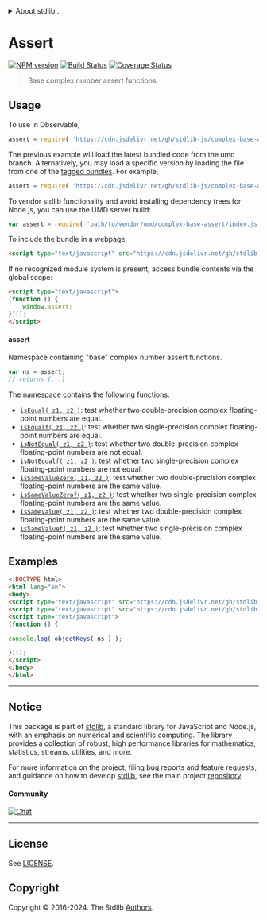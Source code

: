 <!--

@license Apache-2.0

Copyright (c) 2024 The Stdlib Authors.

Licensed under the Apache License, Version 2.0 (the "License");
you may not use this file except in compliance with the License.
You may obtain a copy of the License at

   http://www.apache.org/licenses/LICENSE-2.0

Unless required by applicable law or agreed to in writing, software
distributed under the License is distributed on an "AS IS" BASIS,
WITHOUT WARRANTIES OR CONDITIONS OF ANY KIND, either express or implied.
See the License for the specific language governing permissions and
limitations under the License.

-->


<details>
  <summary>
    About stdlib...
  </summary>
  <p>We believe in a future in which the web is a preferred environment for numerical computation. To help realize this future, we've built stdlib. stdlib is a standard library, with an emphasis on numerical and scientific computation, written in JavaScript (and C) for execution in browsers and in Node.js.</p>
  <p>The library is fully decomposable, being architected in such a way that you can swap out and mix and match APIs and functionality to cater to your exact preferences and use cases.</p>
  <p>When you use stdlib, you can be absolutely certain that you are using the most thorough, rigorous, well-written, studied, documented, tested, measured, and high-quality code out there.</p>
  <p>To join us in bringing numerical computing to the web, get started by checking us out on <a href="https://github.com/stdlib-js/stdlib">GitHub</a>, and please consider <a href="https://opencollective.com/stdlib">financially supporting stdlib</a>. We greatly appreciate your continued support!</p>
</details>

# Assert

[![NPM version][npm-image]][npm-url] [![Build Status][test-image]][test-url] [![Coverage Status][coverage-image]][coverage-url] <!-- [![dependencies][dependencies-image]][dependencies-url] -->

> Base complex number assert functions.



<section class="usage">

## Usage

To use in Observable,

```javascript
assert = require( 'https://cdn.jsdelivr.net/gh/stdlib-js/complex-base-assert@umd/browser.js' )
```
The previous example will load the latest bundled code from the umd branch. Alternatively, you may load a specific version by loading the file from one of the [tagged bundles](https://github.com/stdlib-js/complex-base-assert/tags). For example,

```javascript
assert = require( 'https://cdn.jsdelivr.net/gh/stdlib-js/complex-base-assert@v0.2.1-umd/browser.js' )
```

To vendor stdlib functionality and avoid installing dependency trees for Node.js, you can use the UMD server build:

```javascript
var assert = require( 'path/to/vendor/umd/complex-base-assert/index.js' )
```

To include the bundle in a webpage,

```html
<script type="text/javascript" src="https://cdn.jsdelivr.net/gh/stdlib-js/complex-base-assert@umd/browser.js"></script>
```

If no recognized module system is present, access bundle contents via the global scope:

```html
<script type="text/javascript">
(function () {
    window.assert;
})();
</script>
```

#### assert

Namespace containing "base" complex number assert functions.

```javascript
var ns = assert;
// returns {...}
```

The namespace contains the following functions:

<!-- <toc pattern="*"> -->

<div class="namespace-toc">

-   <span class="signature">[`isEqual( z1, z2 )`][@stdlib/complex/base/assert/is-equal]</span><span class="delimiter">: </span><span class="description">test whether two double-precision complex floating-point numbers are equal.</span>
-   <span class="signature">[`isEqualf( z1, z2 )`][@stdlib/complex/base/assert/is-equalf]</span><span class="delimiter">: </span><span class="description">test whether two single-precision complex floating-point numbers are equal.</span>
-   <span class="signature">[`isNotEqual( z1, z2 )`][@stdlib/complex/base/assert/is-not-equal]</span><span class="delimiter">: </span><span class="description">test whether two double-precision complex floating-point numbers are not equal.</span>
-   <span class="signature">[`isNotEqualf( z1, z2 )`][@stdlib/complex/base/assert/is-not-equalf]</span><span class="delimiter">: </span><span class="description">test whether two single-precision complex floating-point numbers are not equal.</span>
-   <span class="signature">[`isSameValueZero( z1, z2 )`][@stdlib/complex/base/assert/is-same-value-zero]</span><span class="delimiter">: </span><span class="description">test whether two double-precision complex floating-point numbers are the same value.</span>
-   <span class="signature">[`isSameValueZerof( z1, z2 )`][@stdlib/complex/base/assert/is-same-value-zerof]</span><span class="delimiter">: </span><span class="description">test whether two single-precision complex floating-point numbers are the same value.</span>
-   <span class="signature">[`isSameValue( z1, z2 )`][@stdlib/complex/base/assert/is-same-value]</span><span class="delimiter">: </span><span class="description">test whether two double-precision complex floating-point numbers are the same value.</span>
-   <span class="signature">[`isSameValuef( z1, z2 )`][@stdlib/complex/base/assert/is-same-valuef]</span><span class="delimiter">: </span><span class="description">test whether two single-precision complex floating-point numbers are the same value.</span>

</div>

<!-- </toc> -->

</section>

<!-- /.usage -->

<!-- Package notes. Make sure to keep an empty line after the `section` element and another before the `/section` close. -->

<section class="notes">

</section>

<!-- /.notes -->

<section class="examples">

## Examples

<!-- TODO: better examples -->

<!-- eslint no-undef: "error" -->

```html
<!DOCTYPE html>
<html lang="en">
<body>
<script type="text/javascript" src="https://cdn.jsdelivr.net/gh/stdlib-js/utils-keys@umd/browser.js"></script>
<script type="text/javascript" src="https://cdn.jsdelivr.net/gh/stdlib-js/complex-base-assert@umd/browser.js"></script>
<script type="text/javascript">
(function () {

console.log( objectKeys( ns ) );

})();
</script>
</body>
</html>
```

</section>

<!-- /.examples -->

<!-- Section for related `stdlib` packages. Do not manually edit this section, as it is automatically populated. -->

<section class="related">

</section>

<!-- /.related -->

<!-- Section for all links. Make sure to keep an empty line after the `section` element and another before the `/section` close. -->


<section class="main-repo" >

* * *

## Notice

This package is part of [stdlib][stdlib], a standard library for JavaScript and Node.js, with an emphasis on numerical and scientific computing. The library provides a collection of robust, high performance libraries for mathematics, statistics, streams, utilities, and more.

For more information on the project, filing bug reports and feature requests, and guidance on how to develop [stdlib][stdlib], see the main project [repository][stdlib].

#### Community

[![Chat][chat-image]][chat-url]

---

## License

See [LICENSE][stdlib-license].


## Copyright

Copyright &copy; 2016-2024. The Stdlib [Authors][stdlib-authors].

</section>

<!-- /.stdlib -->

<!-- Section for all links. Make sure to keep an empty line after the `section` element and another before the `/section` close. -->

<section class="links">

[npm-image]: http://img.shields.io/npm/v/@stdlib/complex-base-assert.svg
[npm-url]: https://npmjs.org/package/@stdlib/complex-base-assert

[test-image]: https://github.com/stdlib-js/complex-base-assert/actions/workflows/test.yml/badge.svg?branch=v0.2.1
[test-url]: https://github.com/stdlib-js/complex-base-assert/actions/workflows/test.yml?query=branch:v0.2.1

[coverage-image]: https://img.shields.io/codecov/c/github/stdlib-js/complex-base-assert/main.svg
[coverage-url]: https://codecov.io/github/stdlib-js/complex-base-assert?branch=main

<!--

[dependencies-image]: https://img.shields.io/david/stdlib-js/complex-base-assert.svg
[dependencies-url]: https://david-dm.org/stdlib-js/complex-base-assert/main

-->

[chat-image]: https://img.shields.io/gitter/room/stdlib-js/stdlib.svg
[chat-url]: https://app.gitter.im/#/room/#stdlib-js_stdlib:gitter.im

[stdlib]: https://github.com/stdlib-js/stdlib

[stdlib-authors]: https://github.com/stdlib-js/stdlib/graphs/contributors

[umd]: https://github.com/umdjs/umd
[es-module]: https://developer.mozilla.org/en-US/docs/Web/JavaScript/Guide/Modules

[deno-url]: https://github.com/stdlib-js/complex-base-assert/tree/deno
[deno-readme]: https://github.com/stdlib-js/complex-base-assert/blob/deno/README.md
[umd-url]: https://github.com/stdlib-js/complex-base-assert/tree/umd
[umd-readme]: https://github.com/stdlib-js/complex-base-assert/blob/umd/README.md
[esm-url]: https://github.com/stdlib-js/complex-base-assert/tree/esm
[esm-readme]: https://github.com/stdlib-js/complex-base-assert/blob/esm/README.md
[branches-url]: https://github.com/stdlib-js/complex-base-assert/blob/main/branches.md

[stdlib-license]: https://raw.githubusercontent.com/stdlib-js/complex-base-assert/main/LICENSE

<!-- <toc-links> -->

[@stdlib/complex/base/assert/is-equal]: https://github.com/stdlib-js/complex-base-assert-is-equal/tree/umd

[@stdlib/complex/base/assert/is-equalf]: https://github.com/stdlib-js/complex-base-assert-is-equalf/tree/umd

[@stdlib/complex/base/assert/is-not-equal]: https://github.com/stdlib-js/complex-base-assert-is-not-equal/tree/umd

[@stdlib/complex/base/assert/is-not-equalf]: https://github.com/stdlib-js/complex-base-assert-is-not-equalf/tree/umd

[@stdlib/complex/base/assert/is-same-value-zero]: https://github.com/stdlib-js/complex-base-assert-is-same-value-zero/tree/umd

[@stdlib/complex/base/assert/is-same-value-zerof]: https://github.com/stdlib-js/complex-base-assert-is-same-value-zerof/tree/umd

[@stdlib/complex/base/assert/is-same-value]: https://github.com/stdlib-js/complex-base-assert-is-same-value/tree/umd

[@stdlib/complex/base/assert/is-same-valuef]: https://github.com/stdlib-js/complex-base-assert-is-same-valuef/tree/umd

<!-- </toc-links> -->

</section>

<!-- /.links -->

